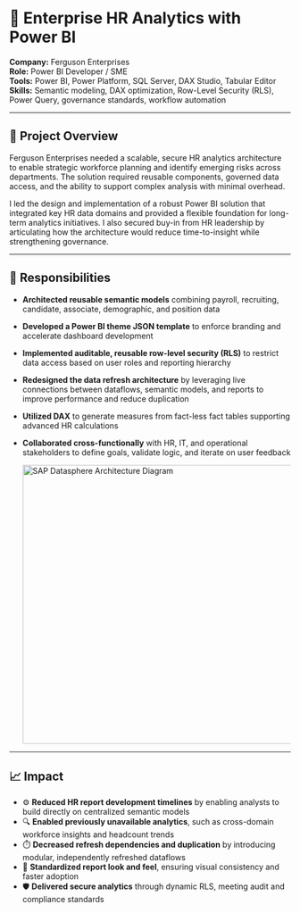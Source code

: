# 👤 Enterprise HR Analytics with Power BI

**Company:** Ferguson Enterprises  
**Role:** Power BI Developer / SME  
**Tools:** Power BI, Power Platform, SQL Server, DAX Studio, Tabular Editor  
**Skills:** Semantic modeling, DAX optimization, Row-Level Security (RLS), Power Query, governance standards, workflow automation

---

## 🔧 Project Overview

Ferguson Enterprises needed a scalable, secure HR analytics architecture to enable strategic workforce planning and identify emerging risks across departments. The solution required reusable components, governed data access, and the ability to support complex analysis with minimal overhead.

I led the design and implementation of a robust Power BI solution that integrated key HR data domains and provided a flexible foundation for long-term analytics initiatives. I also secured buy-in from HR leadership by articulating how the architecture would reduce time-to-insight while strengthening governance.

---

## 📌 Responsibilities

- **Architected reusable semantic models** combining payroll, recruiting, candidate, associate, demographic, and position data
- **Developed a Power BI theme JSON template** to enforce branding and accelerate dashboard development
- **Implemented auditable, reusable row-level security (RLS)** to restrict data access based on user roles and reporting hierarchy
- **Redesigned the data refresh architecture** by leveraging live connections between dataflows, semantic models, and reports to improve performance and reduce duplication
- **Utilized DAX** to generate measures from fact-less fact tables supporting advanced HR calculations
- **Collaborated cross-functionally** with HR, IT, and operational stakeholders to define goals, validate logic, and iterate on user feedback

  <img src="./sap-datasphere-architecture.png" alt="SAP Datasphere Architecture Diagram" width="500"/>

---

## 📈 Impact

- ⚙️ **Reduced HR report development timelines** by enabling analysts to build directly on centralized semantic models  
- 🔍 **Enabled previously unavailable analytics**, such as cross-domain workforce insights and headcount trends  
- ⏱️ **Decreased refresh dependencies and duplication** by introducing modular, independently refreshed dataflows  
- 🧩 **Standardized report look and feel**, ensuring visual consistency and faster adoption  
- 🛡️ **Delivered secure analytics** through dynamic RLS, meeting audit and compliance standards
